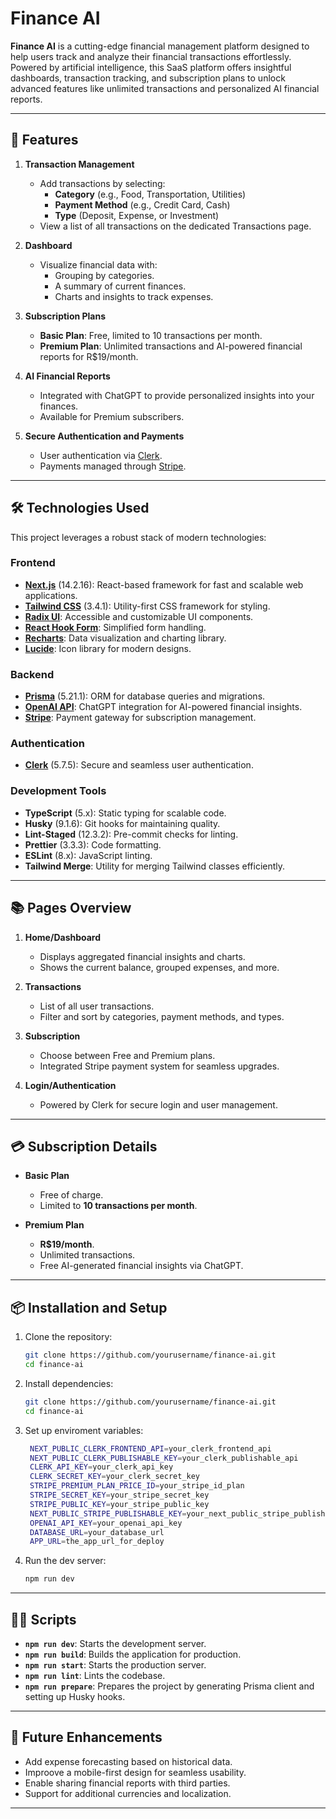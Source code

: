 # Finance AI

**Finance AI** is a cutting-edge financial management platform designed to help users track and analyze their financial transactions effortlessly. Powered by artificial intelligence, this SaaS platform offers insightful dashboards, transaction tracking, and subscription plans to unlock advanced features like unlimited transactions and personalized AI financial reports.

---

## 🚀 Features

1. **Transaction Management**

   - Add transactions by selecting:
     - **Category** (e.g., Food, Transportation, Utilities)
     - **Payment Method** (e.g., Credit Card, Cash)
     - **Type** (Deposit, Expense, or Investment)
   - View a list of all transactions on the dedicated Transactions page.

2. **Dashboard**

   - Visualize financial data with:
     - Grouping by categories.
     - A summary of current finances.
     - Charts and insights to track expenses.

3. **Subscription Plans**

   - **Basic Plan**: Free, limited to 10 transactions per month.
   - **Premium Plan**: Unlimited transactions and AI-powered financial reports for R$19/month.

4. **AI Financial Reports**

   - Integrated with ChatGPT to provide personalized insights into your finances.
   - Available for Premium subscribers.

5. **Secure Authentication and Payments**
   - User authentication via [Clerk](https://clerk.dev/).
   - Payments managed through [Stripe](https://stripe.com/).

---

## 🛠️ Technologies Used

This project leverages a robust stack of modern technologies:

### **Frontend**

- **[Next.js](https://nextjs.org/)** (14.2.16): React-based framework for fast and scalable web applications.
- **[Tailwind CSS](https://tailwindcss.com/)** (3.4.1): Utility-first CSS framework for styling.
- **[Radix UI](https://www.radix-ui.com/)**: Accessible and customizable UI components.
- **[React Hook Form](https://react-hook-form.com/)**: Simplified form handling.
- **[Recharts](https://recharts.org/)**: Data visualization and charting library.
- **[Lucide](https://lucide.dev/)**: Icon library for modern designs.

### **Backend**

- **[Prisma](https://www.prisma.io/)** (5.21.1): ORM for database queries and migrations.
- **[OpenAI API](https://openai.com/api/)**: ChatGPT integration for AI-powered financial insights.
- **[Stripe](https://stripe.com/)**: Payment gateway for subscription management.

### **Authentication**

- **[Clerk](https://clerk.dev/)** (5.7.5): Secure and seamless user authentication.

### **Development Tools**

- **TypeScript** (5.x): Static typing for scalable code.
- **Husky** (9.1.6): Git hooks for maintaining quality.
- **Lint-Staged** (12.3.2): Pre-commit checks for linting.
- **Prettier** (3.3.3): Code formatting.
- **ESLint** (8.x): JavaScript linting.
- **Tailwind Merge**: Utility for merging Tailwind classes efficiently.

---

## 📚 Pages Overview

1. **Home/Dashboard**

   - Displays aggregated financial insights and charts.
   - Shows the current balance, grouped expenses, and more.

2. **Transactions**

   - List of all user transactions.
   - Filter and sort by categories, payment methods, and types.

3. **Subscription**

   - Choose between Free and Premium plans.
   - Integrated Stripe payment system for seamless upgrades.

4. **Login/Authentication**
   - Powered by Clerk for secure login and user management.

---

## 💳 Subscription Details

- **Basic Plan**

  - Free of charge.
  - Limited to **10 transactions per month**.

- **Premium Plan**
  - **R$19/month**.
  - Unlimited transactions.
  - Free AI-generated financial insights via ChatGPT.

---

## 📦 Installation and Setup

1. Clone the repository:

   ```bash
   git clone https://github.com/yourusername/finance-ai.git
   cd finance-ai
   ```

2. Install dependencies:
   ```bash
   git clone https://github.com/yourusername/finance-ai.git
   cd finance-ai
   ```
3. Set up enviroment variables:
   ```bash
    NEXT_PUBLIC_CLERK_FRONTEND_API=your_clerk_frontend_api
    NEXT_PUBLIC_CLERK_PUBLISHABLE_KEY=your_clerk_publishable_api
    CLERK_API_KEY=your_clerk_api_key
    CLERK_SECRET_KEY=your_clerk_secret_key
    STRIPE_PREMIUM_PLAN_PRICE_ID=your_stripe_id_plan
    STRIPE_SECRET_KEY=your_stripe_secret_key
    STRIPE_PUBLIC_KEY=your_stripe_public_key
    NEXT_PUBLIC_STRIPE_PUBLISHABLE_KEY=your_next_public_stripe_publishable_key
    OPENAI_API_KEY=your_openai_api_key
    DATABASE_URL=your_database_url
    APP_URL=the_app_url_for_deploy
   ```
4. Run the dev server:
   ```bash
   npm run dev
   ```

---

## 🧑‍💻 Scripts

- **`npm run dev`**: Starts the development server.
- **`npm run build`**: Builds the application for production.
- **`npm run start`**: Starts the production server.
- **`npm run lint`**: Lints the codebase.
- **`npm run prepare`**: Prepares the project by generating Prisma client and setting up Husky hooks.

---

## 🌟 Future Enhancements

- Add expense forecasting based on historical data.
- Improove a mobile-first design for seamless usability.
- Enable sharing financial reports with third parties.
- Support for additional currencies and localization.

---
